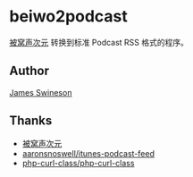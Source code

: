 # beiwo2podcast

[被窝声次元](http://www.beiwo.ac) 转换到标准 Podcast RSS 格式的程序。

## Author

[James Swineson](https://swineson.me)

## Thanks

 * [被窝声次元](http://www.beiwo.ac)
 * [aaronsnoswell/itunes-podcast-feed](https://github.com/aaronsnoswell/itunes-podcast-feed)
 * [php-curl-class/php-curl-class](https://github.com/php-curl-class/php-curl-class)
